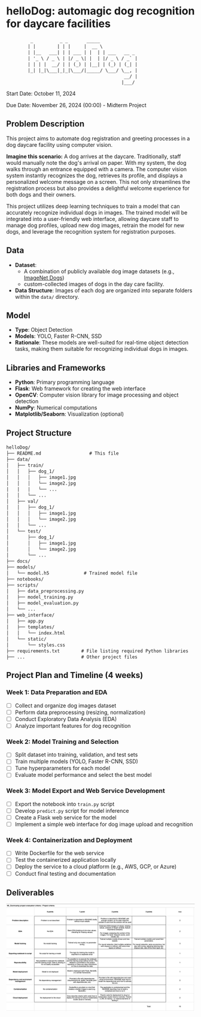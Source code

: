 # helloDog: automagic dog recognition for daycare facilities

```plaintext
         _          _ _       _____
        | |        | | |     |  __ \
        | |__   ___| | | ___ | |  | | ___   __ _
        | '_ \ / _ \ | |/ _ \| |  | |/ _ \ / _` |
        | | | |  __/ | | (_) | |__| | (_) | (_| |
        |_| |_|\___|_|_|\___/|_____/ \___/ \__, |
                                            __/ |
                                           |___/
```

Start Date: October 11, 2024

Due Date: November 26, 2024 (00:00) - Midterm Project

## Problem Description

This project aims to automate dog registration and greeting processes in a dog daycare facility using computer vision.

**Imagine this scenario:** A dog arrives at the daycare. Traditionally, staff would manually note the dog's arrival on paper. With my system, the dog walks through an entrance equipped with a camera. The computer vision system instantly recognizes the dog, retrieves its profile, and displays a personalized welcome message on a screen. This not only streamlines the registration process but also provides a delightful welcome experience for both dogs and their owners.

This project utilizes deep learning techniques to train a model that can accurately recognize individual dogs in images. The trained model will be integrated into a user-friendly web interface, allowing daycare staff to manage dog profiles, upload new dog images, retrain the model for new dogs, and leverage the recognition system for registration purposes.

## Data

- **Dataset**:
  - A combination of publicly available dog image datasets (e.g., [ImageNet Dogs](http://vision.stanford.edu/aditya86/ImageNetDogs/main.html))
  - custom-collected images of dogs in the day care facility.
- **Data Structure**: Images of each dog are organized into separate folders within the `data/` directory.

## Model

- **Type**: Object Detection
- **Models**: YOLO, Faster R-CNN, SSD
- **Rationale**: These models are well-suited for real-time object detection tasks, making them suitable for recognizing individual dogs in images.

## Libraries and Frameworks

- **Python**: Primary programming language
- **Flask**: Web framework for creating the web interface
- **OpenCV**: Computer vision library for image processing and object detection
- **NumPy**: Numerical computations
- **Matplotlib/Seaborn**: Visualization (optional)

## Project Structure

```plaintext
helloDog/
├── README.md                  # This file
├── data/
│   ├── train/
│   │   ├── dog_1/
│   │   │   ├── image1.jpg
│   │   │   └── image2.jpg
|   |   |   └── ...
│   │   └── ...
│   ├── val/
│   │   ├── dog_1/
│   │   │   ├── image1.jpg
│   │   │   └── image2.jpg
│   │   └── ...
│   └── test/
│       ├── dog_1/
│       │   ├── image1.jpg
│       │   └── image2.jpg
│       └── ...
├── docs/
├── models/
│   └── model.h5             # Trained model file
├── notebooks/
├── scripts/
│   ├── data_preprocessing.py
│   ├── model_training.py
│   ├── model_evaluation.py
│   └── ...
├── web_interface/
│   ├── app.py
│   ├── templates/
│   │   └── index.html
│   └── static/
│       └── styles.css
├── requirements.txt        # File listing required Python libraries
├── ...                     # Other project files
```

## Project Plan and Timeline (4 weeks)

### Week 1: Data Preparation and EDA

- [ ] Collect and organize dog images dataset
- [ ] Perform data preprocessing (resizing, normalization)
- [ ] Conduct Exploratory Data Analysis (EDA)
- [ ] Analyze important features for dog recognition

### Week 2: Model Training and Selection

- [ ] Split dataset into training, validation, and test sets
- [ ] Train multiple models (YOLO, Faster R-CNN, SSD)
- [ ] Tune hyperparameters for each model
- [ ] Evaluate model performance and select the best model

### Week 3: Model Export and Web Service Development

- [ ] Export the notebook into `train.py` script
- [ ] Develop `predict.py` script for model inference
- [ ] Create a Flask web service for the model
- [ ] Implement a simple web interface for dog image upload and recognition

### Week 4: Containerization and Deployment

- [ ] Write Dockerfile for the web service
- [ ] Test the containerized application locally
- [ ] Deploy the service to a cloud platform (e.g., AWS, GCP, or Azure)
- [ ] Conduct final testing and documentation

## Deliverables

![](./ML_zoomcamp_project_evaluation_criteria.png)

<!-- ## Missing

- inference on raspberry pi with camera
- inference on mobile devices
- capture of new dogs on mobile devices
- storage of recognized dogs in a database
- storage of new dog pictures in a database
- training on new dogs -->

<!--
# Individuelle Hundeerkennung

Dieses Projekt zielt darauf ab, 15-20 individuelle Hunde anhand von Bildern zu erkennen und ihnen Namen zuzuordnen.

## Projektübersicht

Das System verwendet maschinelles Lernen, um einzelne Hunde zu identifizieren und ihnen ihre entsprechenden Namen zuzuordnen. Es ist für den Einsatz in verschiedenen Umgebungen konzipiert, wie z.B. in Hundepensionen, Tierheimen oder für Hundebesitzer mit mehreren Hunden.

## Funktionen

- Erkennung von 15-20 individuellen Hunden
- Zuordnung von Namen zu erkannten Hunden
- Hohe Genauigkeit auch bei unterschiedlichen Lichtverhältnissen und Posen
- Automatisiertes Nachtraining bei neuen Hunden

## Technischer Stack

- Python 3.8+
- TensorFlow 2.x oder PyTorch
- OpenCV
- NumPy
- Pandas
- Flask oder FastAPI (für Backend-API)
- SQLite oder PostgreSQL (für Datenbankmanagement)

## Installation

1. Klonen Sie das Repository:
   ```bash
   git clone https://github.com/username/hunde-erkennung.git
   ```

2. Installieren Sie die erforderlichen Pakete:
   ```bash
   pip install -r requirements.txt
   ```

## Datensammlung

- Sammeln Sie 50-200 Bilder pro Hund
- Stellen Sie sicher, dass die Bilder verschiedene Posen, Lichtverhältnisse und Hintergründe abdecken
- Speichern Sie die Bilder in einem strukturierten Format:
  ```
  data/
  ├── hund1/
  │   ├── bild1.jpg
  │   ├── bild2.jpg
  │   └── ...
  ├── hund2/
  │   ├── bild1.jpg
  │   ├── bild2.jpg
  │   └── ...
  └── ...
  ```

## Modelltraining

1. Bereiten Sie die Daten vor:
   ```bash
   python prepare_data.py
   ```

2. Trainieren Sie das Modell:
   ```bash
   python train_model.py
   ```

3. Evaluieren Sie das Modell:
   ```bash
   python evaluate_model.py
   ```

## Verwendung

Um einen Hund zu erkennen, verwenden Sie:

```bash
python recognize_dog.py --image path/to/image.jpg
```

## Automatisiertes Nachtraining

Das System unterstützt automatisiertes Nachtraining, wenn neue Hunde hinzugefügt werden. Hier ist ein Beispiel für die Implementierung:

```python
def auto_fine_tune():
    new_data = check_for_new_data()
    if new_data:
        preprocessed_data = preprocess_data(new_data)
        updated_model = fine_tune_model(current_model, preprocessed_data)
        evaluate_and_save_model(updated_model)

# Regelmäßige Ausführung (z.B. als Cron-Job)
if __name__ == "__main__":
    auto_fine_tune()
```

Um diesen Prozess regelmäßig auszuführen, können Sie einen Cron-Job einrichten:

```bash
0 2 * * * /usr/bin/python3 /path/to/auto_fine_tune.py
```

Dies führt das Skript jeden Tag um 2 Uhr morgens aus.

## Beitrag

Beiträge sind willkommen! Bitte lesen Sie CONTRIBUTING.md für Details zum Prozess für Pull Requests.

## Lizenz

Dieses Projekt steht unter der MIT-Lizenz. Siehe LICENSE.md für weitere Details.

## Kontakt

Bei Fragen oder Anregungen kontaktieren Sie bitte [Ihr Name] unter [Ihre E-Mail-Adresse].
```

 -->
